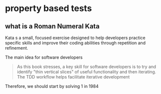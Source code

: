 # property based tests

## what is a Roman Numeral Kata

Kata s a small, focused exercise designed to help developers practice specific skills
and improve their coding abilities through repetition and refinement.

The main idea for software developers

> As this book stresses, a key skill for software developers is to try and identify "thin vertical slices"
> of useful functionality and then iterating. The TDD workflow helps facilitate iterative development

Therefore, we should start by solving 1 in 1984
